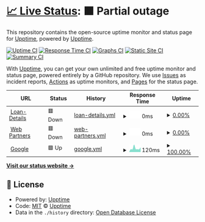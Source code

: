 # [📈 Live Status](https://upptime.github.io/upptime): <!--live status--> **🟧 Partial outage**

This repository contains the open-source uptime monitor and status page for [Upptime](https://upptime.js.org), powered by [Upptime](https://github.com/upptime/upptime).

[![Uptime CI](https://github.com/leonic15/cfa-azure-monitoreo/workflows/Uptime%20CI/badge.svg)](https://github.com/leonic15/cfa-azure-monitoreo/actions?query=workflow%3A%22Uptime+CI%22)
[![Response Time CI](https://github.com/leonic15/cfa-azure-monitoreo/workflows/Response%20Time%20CI/badge.svg)](https://github.com/leonic15/cfa-azure-monitoreo/actions?query=workflow%3A%22Response+Time+CI%22)
[![Graphs CI](https://github.com/leonic15/cfa-azure-monitoreo/workflows/Graphs%20CI/badge.svg)](https://github.com/leonic15/cfa-azure-monitoreo/actions?query=workflow%3A%22Graphs+CI%22)
[![Static Site CI](https://github.com/leonic15/cfa-azure-monitoreo/workflows/Static%20Site%20CI/badge.svg)](https://github.com/leonic15/cfa-azure-monitoreo/actions?query=workflow%3A%22Static+Site+CI%22)
[![Summary CI](https://github.com/leonic15/cfa-azure-monitoreo/workflows/Summary%20CI/badge.svg)](https://github.com/leonic15/cfa-azure-monitoreo/actions?query=workflow%3A%22Summary+CI%22)

With [Upptime](https://upptime.js.org), you can get your own unlimited and free uptime monitor and status page, powered entirely by a GitHub repository. We use [Issues](https://github.com/upptime/upptime/issues) as incident reports, [Actions](https://github.com/leonic15/cfa-azure-monitoreo/actions) as uptime monitors, and [Pages](https://upptime.github.io/upptime) for the status page.

<!--start: status pages-->
<!-- This summary is generated by Upptime (https://github.com/upptime/upptime) -->
<!-- Do not edit this manually, your changes will be overwritten -->
<!-- prettier-ignore -->
| URL | Status | History | Response Time | Uptime |
| --- | ------ | ------- | ------------- | ------ |
| <img alt="" src="https://www.efectivosi.com.ar/assets/site/img/favicon.ico" height="13"> [Loan-Details](http://efectivosi-azure.epidataconsulting.com/api/public/getAllLoans) | 🟥 Down | [loan-details.yml](https://github.com/leonic15/cfa-azure-monitoreo/commits/HEAD/history/loan-details.yml) | <details><summary><img alt="Response time graph" src="./graphs/loan-details/response-time-week.png" height="20"> 0ms</summary><br><a href="https://leonic15.github.io/cfa-azure-monitoreo/history/loan-details"><img alt="Response time 0" src="https://img.shields.io/endpoint?url=https%3A%2F%2Fraw.githubusercontent.com%2Fleonic15%2Fcfa-azure-monitoreo%2FHEAD%2Fapi%2Floan-details%2Fresponse-time.json"></a><br><a href="https://leonic15.github.io/cfa-azure-monitoreo/history/loan-details"><img alt="24-hour response time 0" src="https://img.shields.io/endpoint?url=https%3A%2F%2Fraw.githubusercontent.com%2Fleonic15%2Fcfa-azure-monitoreo%2FHEAD%2Fapi%2Floan-details%2Fresponse-time-day.json"></a><br><a href="https://leonic15.github.io/cfa-azure-monitoreo/history/loan-details"><img alt="7-day response time 0" src="https://img.shields.io/endpoint?url=https%3A%2F%2Fraw.githubusercontent.com%2Fleonic15%2Fcfa-azure-monitoreo%2FHEAD%2Fapi%2Floan-details%2Fresponse-time-week.json"></a><br><a href="https://leonic15.github.io/cfa-azure-monitoreo/history/loan-details"><img alt="30-day response time 0" src="https://img.shields.io/endpoint?url=https%3A%2F%2Fraw.githubusercontent.com%2Fleonic15%2Fcfa-azure-monitoreo%2FHEAD%2Fapi%2Floan-details%2Fresponse-time-month.json"></a><br><a href="https://leonic15.github.io/cfa-azure-monitoreo/history/loan-details"><img alt="1-year response time 0" src="https://img.shields.io/endpoint?url=https%3A%2F%2Fraw.githubusercontent.com%2Fleonic15%2Fcfa-azure-monitoreo%2FHEAD%2Fapi%2Floan-details%2Fresponse-time-year.json"></a></details> | <details><summary><a href="https://leonic15.github.io/cfa-azure-monitoreo/history/loan-details">0.00%</a></summary><a href="https://leonic15.github.io/cfa-azure-monitoreo/history/loan-details"><img alt="All-time uptime 4.75%" src="https://img.shields.io/endpoint?url=https%3A%2F%2Fraw.githubusercontent.com%2Fleonic15%2Fcfa-azure-monitoreo%2FHEAD%2Fapi%2Floan-details%2Fuptime.json"></a><br><a href="https://leonic15.github.io/cfa-azure-monitoreo/history/loan-details"><img alt="24-hour uptime 0.00%" src="https://img.shields.io/endpoint?url=https%3A%2F%2Fraw.githubusercontent.com%2Fleonic15%2Fcfa-azure-monitoreo%2FHEAD%2Fapi%2Floan-details%2Fuptime-day.json"></a><br><a href="https://leonic15.github.io/cfa-azure-monitoreo/history/loan-details"><img alt="7-day uptime 0.00%" src="https://img.shields.io/endpoint?url=https%3A%2F%2Fraw.githubusercontent.com%2Fleonic15%2Fcfa-azure-monitoreo%2FHEAD%2Fapi%2Floan-details%2Fuptime-week.json"></a><br><a href="https://leonic15.github.io/cfa-azure-monitoreo/history/loan-details"><img alt="30-day uptime 1.38%" src="https://img.shields.io/endpoint?url=https%3A%2F%2Fraw.githubusercontent.com%2Fleonic15%2Fcfa-azure-monitoreo%2FHEAD%2Fapi%2Floan-details%2Fuptime-month.json"></a><br><a href="https://leonic15.github.io/cfa-azure-monitoreo/history/loan-details"><img alt="1-year uptime 0.00%" src="https://img.shields.io/endpoint?url=https%3A%2F%2Fraw.githubusercontent.com%2Fleonic15%2Fcfa-azure-monitoreo%2FHEAD%2Fapi%2Floan-details%2Fuptime-year.json"></a></details>
| <img alt="" src="https://icons.duckduckgo.com/ip3/efectivosi-azure.epidataconsulting.com.ico" height="13"> [Web Partners](https://efectivosi-azure.epidataconsulting.com) | 🟥 Down | [web-partners.yml](https://github.com/leonic15/cfa-azure-monitoreo/commits/HEAD/history/web-partners.yml) | <details><summary><img alt="Response time graph" src="./graphs/web-partners/response-time-week.png" height="20"> 0ms</summary><br><a href="https://leonic15.github.io/cfa-azure-monitoreo/history/web-partners"><img alt="Response time 0" src="https://img.shields.io/endpoint?url=https%3A%2F%2Fraw.githubusercontent.com%2Fleonic15%2Fcfa-azure-monitoreo%2FHEAD%2Fapi%2Fweb-partners%2Fresponse-time.json"></a><br><a href="https://leonic15.github.io/cfa-azure-monitoreo/history/web-partners"><img alt="24-hour response time 0" src="https://img.shields.io/endpoint?url=https%3A%2F%2Fraw.githubusercontent.com%2Fleonic15%2Fcfa-azure-monitoreo%2FHEAD%2Fapi%2Fweb-partners%2Fresponse-time-day.json"></a><br><a href="https://leonic15.github.io/cfa-azure-monitoreo/history/web-partners"><img alt="7-day response time 0" src="https://img.shields.io/endpoint?url=https%3A%2F%2Fraw.githubusercontent.com%2Fleonic15%2Fcfa-azure-monitoreo%2FHEAD%2Fapi%2Fweb-partners%2Fresponse-time-week.json"></a><br><a href="https://leonic15.github.io/cfa-azure-monitoreo/history/web-partners"><img alt="30-day response time 0" src="https://img.shields.io/endpoint?url=https%3A%2F%2Fraw.githubusercontent.com%2Fleonic15%2Fcfa-azure-monitoreo%2FHEAD%2Fapi%2Fweb-partners%2Fresponse-time-month.json"></a><br><a href="https://leonic15.github.io/cfa-azure-monitoreo/history/web-partners"><img alt="1-year response time 0" src="https://img.shields.io/endpoint?url=https%3A%2F%2Fraw.githubusercontent.com%2Fleonic15%2Fcfa-azure-monitoreo%2FHEAD%2Fapi%2Fweb-partners%2Fresponse-time-year.json"></a></details> | <details><summary><a href="https://leonic15.github.io/cfa-azure-monitoreo/history/web-partners">0.00%</a></summary><a href="https://leonic15.github.io/cfa-azure-monitoreo/history/web-partners"><img alt="All-time uptime 9.91%" src="https://img.shields.io/endpoint?url=https%3A%2F%2Fraw.githubusercontent.com%2Fleonic15%2Fcfa-azure-monitoreo%2FHEAD%2Fapi%2Fweb-partners%2Fuptime.json"></a><br><a href="https://leonic15.github.io/cfa-azure-monitoreo/history/web-partners"><img alt="24-hour uptime 0.00%" src="https://img.shields.io/endpoint?url=https%3A%2F%2Fraw.githubusercontent.com%2Fleonic15%2Fcfa-azure-monitoreo%2FHEAD%2Fapi%2Fweb-partners%2Fuptime-day.json"></a><br><a href="https://leonic15.github.io/cfa-azure-monitoreo/history/web-partners"><img alt="7-day uptime 0.00%" src="https://img.shields.io/endpoint?url=https%3A%2F%2Fraw.githubusercontent.com%2Fleonic15%2Fcfa-azure-monitoreo%2FHEAD%2Fapi%2Fweb-partners%2Fuptime-week.json"></a><br><a href="https://leonic15.github.io/cfa-azure-monitoreo/history/web-partners"><img alt="30-day uptime 1.38%" src="https://img.shields.io/endpoint?url=https%3A%2F%2Fraw.githubusercontent.com%2Fleonic15%2Fcfa-azure-monitoreo%2FHEAD%2Fapi%2Fweb-partners%2Fuptime-month.json"></a><br><a href="https://leonic15.github.io/cfa-azure-monitoreo/history/web-partners"><img alt="1-year uptime 0.00%" src="https://img.shields.io/endpoint?url=https%3A%2F%2Fraw.githubusercontent.com%2Fleonic15%2Fcfa-azure-monitoreo%2FHEAD%2Fapi%2Fweb-partners%2Fuptime-year.json"></a></details>
| <img alt="" src="https://icons.duckduckgo.com/ip3/www.google.com.ico" height="13"> [Google](https://www.google.com) | 🟩 Up | [google.yml](https://github.com/leonic15/cfa-azure-monitoreo/commits/HEAD/history/google.yml) | <details><summary><img alt="Response time graph" src="./graphs/google/response-time-week.png" height="20"> 120ms</summary><br><a href="https://leonic15.github.io/cfa-azure-monitoreo/history/google"><img alt="Response time 114" src="https://img.shields.io/endpoint?url=https%3A%2F%2Fraw.githubusercontent.com%2Fleonic15%2Fcfa-azure-monitoreo%2FHEAD%2Fapi%2Fgoogle%2Fresponse-time.json"></a><br><a href="https://leonic15.github.io/cfa-azure-monitoreo/history/google"><img alt="24-hour response time 150" src="https://img.shields.io/endpoint?url=https%3A%2F%2Fraw.githubusercontent.com%2Fleonic15%2Fcfa-azure-monitoreo%2FHEAD%2Fapi%2Fgoogle%2Fresponse-time-day.json"></a><br><a href="https://leonic15.github.io/cfa-azure-monitoreo/history/google"><img alt="7-day response time 120" src="https://img.shields.io/endpoint?url=https%3A%2F%2Fraw.githubusercontent.com%2Fleonic15%2Fcfa-azure-monitoreo%2FHEAD%2Fapi%2Fgoogle%2Fresponse-time-week.json"></a><br><a href="https://leonic15.github.io/cfa-azure-monitoreo/history/google"><img alt="30-day response time 131" src="https://img.shields.io/endpoint?url=https%3A%2F%2Fraw.githubusercontent.com%2Fleonic15%2Fcfa-azure-monitoreo%2FHEAD%2Fapi%2Fgoogle%2Fresponse-time-month.json"></a><br><a href="https://leonic15.github.io/cfa-azure-monitoreo/history/google"><img alt="1-year response time 114" src="https://img.shields.io/endpoint?url=https%3A%2F%2Fraw.githubusercontent.com%2Fleonic15%2Fcfa-azure-monitoreo%2FHEAD%2Fapi%2Fgoogle%2Fresponse-time-year.json"></a></details> | <details><summary><a href="https://leonic15.github.io/cfa-azure-monitoreo/history/google">100.00%</a></summary><a href="https://leonic15.github.io/cfa-azure-monitoreo/history/google"><img alt="All-time uptime 99.99%" src="https://img.shields.io/endpoint?url=https%3A%2F%2Fraw.githubusercontent.com%2Fleonic15%2Fcfa-azure-monitoreo%2FHEAD%2Fapi%2Fgoogle%2Fuptime.json"></a><br><a href="https://leonic15.github.io/cfa-azure-monitoreo/history/google"><img alt="24-hour uptime 100.00%" src="https://img.shields.io/endpoint?url=https%3A%2F%2Fraw.githubusercontent.com%2Fleonic15%2Fcfa-azure-monitoreo%2FHEAD%2Fapi%2Fgoogle%2Fuptime-day.json"></a><br><a href="https://leonic15.github.io/cfa-azure-monitoreo/history/google"><img alt="7-day uptime 100.00%" src="https://img.shields.io/endpoint?url=https%3A%2F%2Fraw.githubusercontent.com%2Fleonic15%2Fcfa-azure-monitoreo%2FHEAD%2Fapi%2Fgoogle%2Fuptime-week.json"></a><br><a href="https://leonic15.github.io/cfa-azure-monitoreo/history/google"><img alt="30-day uptime 99.96%" src="https://img.shields.io/endpoint?url=https%3A%2F%2Fraw.githubusercontent.com%2Fleonic15%2Fcfa-azure-monitoreo%2FHEAD%2Fapi%2Fgoogle%2Fuptime-month.json"></a><br><a href="https://leonic15.github.io/cfa-azure-monitoreo/history/google"><img alt="1-year uptime 99.99%" src="https://img.shields.io/endpoint?url=https%3A%2F%2Fraw.githubusercontent.com%2Fleonic15%2Fcfa-azure-monitoreo%2FHEAD%2Fapi%2Fgoogle%2Fuptime-year.json"></a></details>

<!--end: status pages-->

[**Visit our status website →**](https://upptime.github.io/upptime)

## 📄 License

- Powered by: [Upptime](https://github.com/upptime/upptime)
- Code: [MIT](./LICENSE) © [Upptime](https://upptime.js.org)
- Data in the `./history` directory: [Open Database License](https://opendatacommons.org/licenses/odbl/1-0/)
